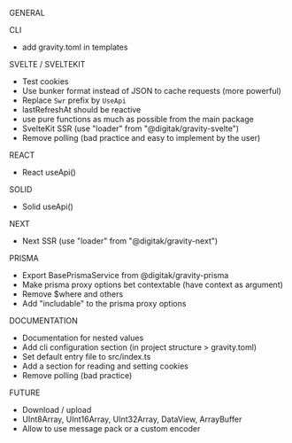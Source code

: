 GENERAL

CLI
- add gravity.toml in templates

SVELTE / SVELTEKIT
- Test cookies
- Use bunker format instead of JSON to cache requests (more powerful)
- Replace `Swr` prefix by `UseApi`
- lastRefreshAt should be reactive
- use pure functions as much as possible from the main package
- SvelteKit SSR (use "loader" from "@digitak/gravity-svelte")
- Remove polling (bad practice and easy to implement by the user)

REACT
- React useApi()

SOLID
- Solid useApi()

NEXT
- Next SSR (use "loader" from "@digitak/gravity-next")

PRISMA
- Export BasePrismaService from @digitak/gravity-prisma
- Make prisma proxy options bet contextable (have context as argument)
- Remove $where and others
- Add "includable" to the prisma proxy options

DOCUMENTATION
- Documentation for nested values
- Add cli configuration section (in project structure > gravity.toml)
- Set default entry file to src/index.ts
- Add a section for reading and setting cookies
- Remove polling (bad practice)

FUTURE
- Download / upload
- UInt8Array, UInt16Array, UInt32Array, DataView, ArrayBuffer
- Allow to use message pack or a custom encoder
